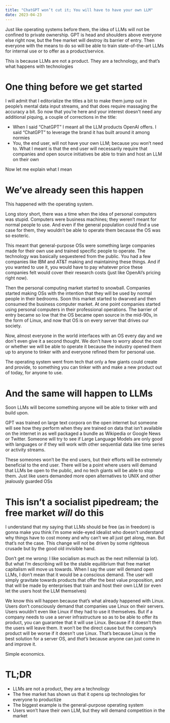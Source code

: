 ```yaml
---
title: "ChatGPT won’t cut it; You will have to have your own LLM"
date: 2023-04-23
---
```


<p>Just like operating systems before them, the idea of LLMs will not be confined to private ownership. GPT is head and shoulders above everyone else right now, but the free market will destroy its barrier of entry. Then everyone with the means to do so will be able to train state-of-the-art LLMs for internal use or to offer as a product/service.</p>
<p>This is because LLMs are not a product. They are a technology, and that’s what happens with technologies</p>
<h1>One thing before we get started</h1>
<p>I will admit that I editorialize the titles a bit to make them jump out in people’s mental data input streams, and that does require massaging the accuracy a bit. So now that you’re here and your interest doesn't need any additional piquing, a couple of corrections in the title:</p>
<ul><li>When I said “ChatGPT” I meant all the LLM products OpenAI offers. I said “ChatGPT” to leverage the brand it has built around it among normies</li>
<li>You, the end user, will not have your own LLM; because you won’t need to. What I meant is that the end user will necessarily require that companies and open source initiatives be able to train and host an LLM on their own</li></ul>
<p>Now let me explain what I mean</p>
<h1>We’ve already seen this happen</h1>
<p>This happened with the operating system. </p>
<p>Long story short, there was a time when the idea of personal computers was stupid. Computers were business machines; they weren’t meant for normal people to use. And even if the general population could find a use case for them, they wouldn’t be able to operate them because the OS was so esoteric. </p>
<p>This meant that general-purpose OSs were something large companies made for their own use and trained specific people to operate. The technology was basically sequestered from the public. You had a few companies like IBM and AT&T making and maintaining these things. And if you wanted to use it, you would have to pay whatever price these companies felt would cover their research costs (just like OpenAI’s pricing right now).</p>
<p>Then the personal computing market started to snowball. Companies started making OSs with the intention that they will be used by normal people in their bedrooms. Soon this market started to dwarved and then consumed the business computer market. At one point companies started using personal computers in their professional operations. The barrier of entry became so low that the OS became open source in the mid-90s, in the form of Linux, and now that OS is on every server that drives our society. </p>
<p>Now, almost everyone in the world interfaces with an OS every day and we don't even give it a second thought. We don’t have to worry about the cost or whether we will be able to operate it because the industry opened them up to anyone to tinker with and everyone refined them for personal use. </p>
<p>The operating system went from tech that only a few giants could create and provide, to something you can tinker with and make a new product out of today, for anyone to use.</p>
<h1>And the same will happen to LLMs</h1>
<p>Soon LLMs will become something anyone will be able to tinker with and build upon. </p>
<p>GPT was trained on large text corpora on the open internet but someone will see how they perform when they are trained on data that isn’t available on the internet in as well packaged a bundle as Wikipedia or Google News or Twitter. Someone will try to see if Large Language Models are only good with languages or if they will work with other sequential data like time series or activity streams.</p>
<p>These someones won’t be the end users, but their efforts will be extremely beneficial to the end user. There will be a point where users will demand that LLMs be open to the public, and no tech giants will be able to stop them. Just like users demanded more open alternatives to UNIX and other jealously guarded OSs</p>
<h1>This isn’t a socialist pipedream; the free market <i>will</i> do this</h1>
<p>I understand that my saying that LLMs should be free (as in freedom) is gonna make you think I’m some wide-eyed idealist who doesn't understand why things have to cost money and why can’t we all just get along, man. But that’s not the case. This change will not be driven by some righteous crusade but by the good old invisible hand.</p>
<p>Don’t get me wrong: I like socialism as much as the next millennial (a lot). But what I’m describing will be the stable equilibrium that free market capitalism will move us towards. When I say the user will demand open LLMs, I don’t mean that it would be a conscious demand. The user will simply gravitate towards products that offer the best value proposition, and that will be made by enterprises that train and host their own LLM (or even let the users host the LLM themselves)</p>
<p>We know this will happen because that’s what already happened with Linux. Users don’t consciously demand that companies use Linux on their servers. Users wouldn’t even like Linux if they had to use it themselves. But if a company needs to use a server infrastructure so as to be able to offer its product, you can guarantee that it will use Linux. Because if it doesn’t then the users will leave them. It won’t be the direct cause but the company’s product will be worse if it doesn't use Linux. That’s because Linux is the best solution for a server OS, and <i>that’s</i> because anyone can just come in and improve it. </p>
<p>Simple economics.</p>
<h1>TL;DR</h1>
<ul><li>LLMs are not a product, they are a technology</li>
<li>The free market has shown us that it opens up technologies for everyone to productize</li>
<li>The biggest example is the general-purpose operating system</li>
<li>Users won’t have their own LLM, but they will demand competition in the market</li></ul>
